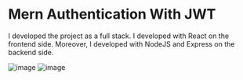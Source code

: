 # Mern Authentication With JWT
 I developed the project as a full stack. I developed with React on the frontend side. Moreover, I developed with NodeJS and Express on the backend side. 
 
![image](https://user-images.githubusercontent.com/22867913/205510507-d6aacb87-7143-4e57-88a0-33f889b0cae7.png)
![image](https://user-images.githubusercontent.com/22867913/205510529-46de1c18-9e51-46f9-aab6-322038e6dcf5.png)
